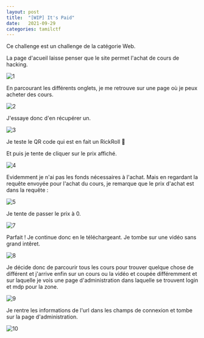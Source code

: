 ```yaml
---
layout: post
title:  "[WIP] It's Paid"
date:   2021-09-29
categories: tamilctf
---
```


Ce challenge est un challenge de la catégorie Web.

La page d'acueil laisse penser que le site permet l'achat de cours de hacking.

![1](https://user-images.githubusercontent.com/16634117/135488598-0911b674-07e4-4e6a-b5ab-f550d22a0437.png)

En parcourant les différents onglets, je me retrouve sur une page où je peux acheter des cours. 

![2](https://user-images.githubusercontent.com/16634117/135488713-ab6564a9-28ea-4d04-95c9-0bc29cedcb1e.png)

J'essaye donc d'en récupérer un.

![3](https://user-images.githubusercontent.com/16634117/135488761-6323d211-a70b-4dd3-b1eb-f0417dc0deb5.png)

Je teste le QR code qui est en fait un RickRoll 🥲

Et puis je tente de cliquer sur le prix affiché.

![4](https://user-images.githubusercontent.com/16634117/135488920-2dc23573-3762-4f94-89f7-90fa541ab942.png)

Evidemment je n'ai pas les fonds nécessaires à l'achat. Mais en regardant la requête envoyée pour l'achat du cours, je remarque que le prix d'achat est dans la requête :

![5](https://user-images.githubusercontent.com/16634117/135489125-16173dbb-f301-446d-a549-62737bda52d9.png)

Je tente de passer le prix à 0. 

![7](https://user-images.githubusercontent.com/16634117/135489573-2fa8308f-98c1-4e91-901e-3b889deb68a6.png)

Parfait ! Je continue donc en le téléchargeant. Je tombe sur une vidéo sans grand intêret.

![8](https://user-images.githubusercontent.com/16634117/135489672-4e55f91b-cf2c-40b4-bdb6-2c63304f12f7.png)

Je décide donc de parcourir tous les cours pour trouver quelque chose de différent et j'arrive enfin sur un cours ou la vidéo et coupée différemment et sur laquelle je vois une page d'administration dans laquelle se trouvent login et mdp pour la zone.

![9](https://user-images.githubusercontent.com/16634117/135489847-31e0d01b-5ecf-4eae-b69f-a4392b5fbb4b.png)

Je rentre les informations de l'url dans les champs de connexion et tombe sur la page d'administration. 

![10](https://user-images.githubusercontent.com/16634117/135489941-e97407cd-d4b2-46c2-8513-2614db772e92.png)



